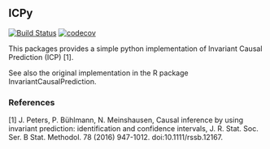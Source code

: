 ## ICPy
[![Build Status](https://travis-ci.org/jan-glx/ICPy.svg?branch=master)](https://travis-ci.org/jan-glx/ICPy) [![codecov](https://codecov.io/gh/jan-glx/ICPy/branch/master/graph/badge.svg)](https://codecov.io/gh/jan-glx/ICPy)

This packages provides a simple python implementation of Invariant Causal Prediction (ICP) [1].

See also the original implementation in the R package InvariantCausalPrediction.
### References
[1] J. Peters, P. Bühlmann, N. Meinshausen, Causal inference by using invariant prediction: identification and confidence intervals, J. R. Stat. Soc. Ser. B Stat. Methodol. 78 (2016) 947-1012. doi:10.1111/rssb.12167.
